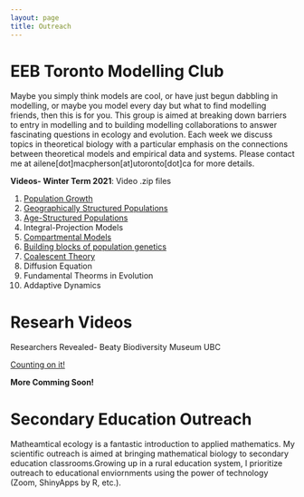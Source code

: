```yaml
---
layout: page
title: Outreach
---
```


# EEB Toronto Modelling Club

Maybe you simply think models are cool, or have just begun dabbling in modelling, or maybe you model every day but what to find modelling friends, then this is for you.  This group is aimed at breaking down barriers to entry in modelling and to building modelling collaborations to answer fascinating questions in ecology and evolution. Each week we discuss topics in theoretical biology with a particular emphasis on the connections between theoretical models and empirical data and systems. Please contact me at ailene[dot]macpherson[at]utoronto[dot]ca for more details.

**Videos- Winter Term 2021**: Video .zip files
1. [Population Growth](https://drive.google.com/file/d/1k8MaIrWoF7do0qMbTAp52xlgkfI81gZu/view?usp=sharing)
2. [Geographically Structured Populations](https://drive.google.com/file/d/1Sp_3jl6mmSTZKZPWgG47lFC1cwgwWl9C/view?usp=sharing)
3. [Age-Structured Populations](https://drive.google.com/file/d/1a0QmLt9mZjIXYREyslD4jPgucjBVfMkO/view?usp=sharing)
4. Integral-Projection Models
5. [Compartmental Models](https://drive.google.com/file/d/1a0QmLt9mZjIXYREyslD4jPgucjBVfMkO/view?usp=sharing)
6. [Building blocks of population genetics](https://drive.google.com/file/d/1YhDoVGaCgYJa09OsnMXkiwdVOZpK08hk/view?usp=sharing)
7. [Coalescent Theory](https://drive.google.com/file/d/1rdENoVDdra08SbPD9jkxSpj6tNE4ggP0/view?usp=sharing)
8. Diffusion Equation
9. Fundamental Theorms in Evolution
10. Addaptive Dynamics

# Researh Videos

Researchers Revealed- Beaty Biodiversity Museum UBC

[Counting on it!](https://beatymuseum.ubc.ca/2019/08/27/counting-on-it/)


**More Comming Soon!**

# Secondary Education Outreach

Matheamtical ecology is a fantastic introduction to applied mathematics.  My scientific outreach is aimed at bringing mathematical biology to secondary education classrooms.Growing up in a rural education system, I prioritize outreach to educational enviornments using the power of technology (Zoom, ShinyApps by R, etc.).
